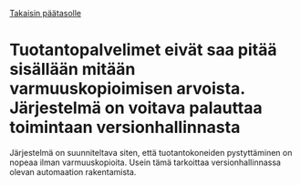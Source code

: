 [Takaisin päätasolle](./../README.md)

# Tuotantopalvelimet eivät saa pitää sisällään mitään varmuuskopioimisen arvoista. Järjestelmä on voitava palauttaa toimintaan versionhallinnasta

Järjestelmä on suunniteltava siten, että tuotantokoneiden pystyttäminen on
nopeaa ilman varmuuskopioita. Usein tämä tarkoittaa versionhallinnassa olevan
automaation rakentamista.
